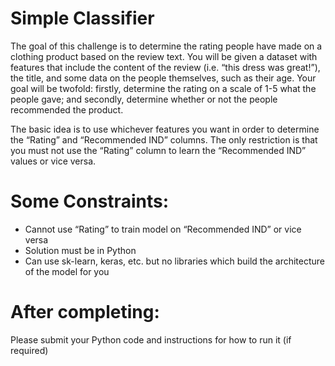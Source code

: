 # Simple Classifier

The goal of this challenge is to determine the rating people have made on a clothing product based on the review text. You will be given a dataset with features that include the content of the review (i.e. “this dress was great!”), the title, and some data on the people themselves, such as their age. Your goal will be twofold: firstly, determine the rating on a scale of 1-5 what the people gave; and secondly, determine whether or not the people recommended the product.

The basic idea is to use whichever features you want in order to determine the “Rating” and “Recommended IND” columns. The only restriction is that you must not use the “Rating” column to learn the “Recommended IND” values or vice versa.

# Some Constraints:

- Cannot use “Rating” to train model on “Recommended IND” or vice versa
- Solution must be in Python
- Can use sk-learn, keras, etc. but no libraries which build the architecture of the model for you

# After completing:

Please submit your Python code and instructions for how to run it (if required)
